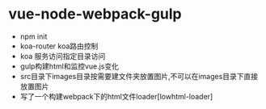 # vue-node-webpack-gulp

- npm init
- koa-router koa路由控制
- koa 服务访问指定目录访问
- gulp构建html和监控vue.js变化
- src目录下images目录按需要建文件夹放置图片,不可以在images目录下直接放置图片
- 写了一个构建webpack下的html文件loader[lowhtml-loader]
